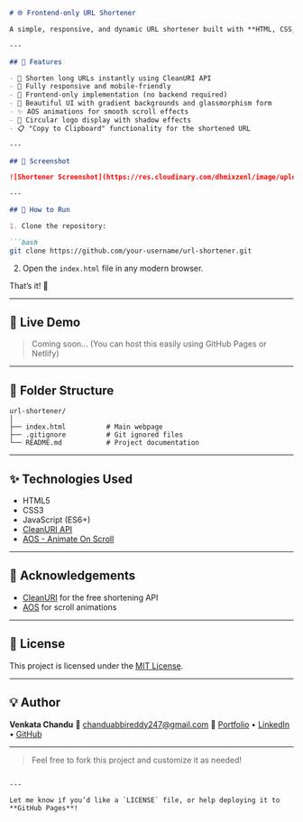 
````markdown
# 🌐 Frontend-only URL Shortener

A simple, responsive, and dynamic URL shortener built with **HTML, CSS, and JavaScript**, using the **CleanURI API** for shortening and **AOS** for beautiful animations.

---

## 🚀 Features

- 🔗 Shorten long URLs instantly using CleanURI API
- 📱 Fully responsive and mobile-friendly
- 💾 Frontend-only implementation (no backend required)
- 🎨 Beautiful UI with gradient backgrounds and glassmorphism form
- ✨ AOS animations for smooth scroll effects
- 🔘 Circular logo display with shadow effects
- 📋 "Copy to Clipboard" functionality for the shortened URL

---

## 📸 Screenshot

![Shortener Screenshot](https://res.cloudinary.com/dhmixzenl/image/upload/v1750160246/shorturl-icon_lxvhnn.png)

---

## 🔧 How to Run

1. Clone the repository:

```bash
git clone https://github.com/your-username/url-shortener.git
````

2. Open the `index.html` file in any modern browser.

That’s it! 🚀

---

## 🔗 Live Demo

> Coming soon... (You can host this easily using GitHub Pages or Netlify)

---

## 📁 Folder Structure

```
url-shortener/
│
├── index.html          # Main webpage
├── .gitignore          # Git ignored files
└── README.md           # Project documentation
```

---

## ✨ Technologies Used

* HTML5
* CSS3
* JavaScript (ES6+)
* [CleanURI API](https://cleanuri.com/)
* [AOS - Animate On Scroll](https://michalsnik.github.io/aos/)

---

## 🙌 Acknowledgements

* [CleanURI](https://cleanuri.com/) for the free shortening API
* [AOS](https://michalsnik.github.io/aos/) for scroll animations

---

## 📜 License

This project is licensed under the [MIT License](LICENSE).

---

## 💡 Author

**Venkata Chandu**
📧 [chanduabbireddy247@gmail.com](mailto:chanduabbireddy247@gmail.com)
🔗 [Portfolio](https://yourportfolio.com) • [LinkedIn](https://linkedin.com/in/yourusername) • [GitHub](https://github.com/your-username)

---

> Feel free to fork this project and customize it as needed!

```

---

Let me know if you’d like a `LICENSE` file, or help deploying it to **GitHub Pages**!
```
